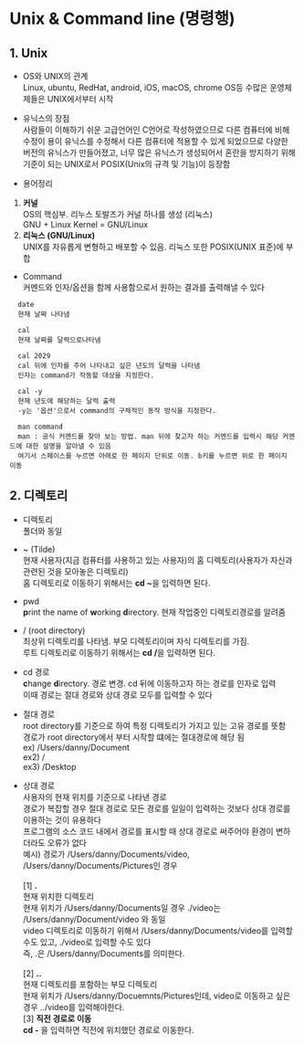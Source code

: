 # Unix & Command line (명령행)


## 1. Unix
* OS와 UNIX의 관계<BR>
Linux, ubuntu, RedHat, android, iOS, macOS, chrome OS등 수많은 운영체제들은 UNIX에서부터 시작<br>

  
  
* 유닉스의 장점<BR>
사람들이 이해하기 쉬운 고급언어인 C언어로 작성하였으므로 다른 컴퓨터에 비해 수정이 용이
유닉스를 수정해서 다른 컴퓨터에 적용할 수 있게 되었으므로 다양한 버전의 유닉스가 만들어졌고, 너무 많은 유닉스가 생성되어서 혼란을 방지하기 위해 기준이 되는 UNIX로서 POSIX(Unix의 규격 및 기능)이 등장함


  
* 용어정리<BR>
1) <strong>커널</strong><BR>
  OS의 핵심부. 리누스 토발즈가 커널 하나를 생성 (리눅스)<BR>
  GNU + Linux Kernel = GNU/Linux <br>
2) <strong>리눅스 (GNU/Linux)</strong><BR>
  UNIX를 자유롭게 변형하고 배포할 수 있음. 리눅스 또한 POSIX(UNIX 표준)에 부합<BR>

  
  
* Command<BR>
  커멘드와 인자/옵션을 함께 사용함으로서 원하는 결과를 출력해낼 수 있다
```linux
  date
  현재 날짜 나타냄
  
  cal 
  현재 날짜를 달력으로나타냄
  
  cal 2029
  cal 뒤에 인자를 주어 나타내고 싶은 년도의 달력을 나타냄
  인자는 command가 작동할 대상을 지정한다.

  cal -y
  현재 년도에 해당하는 달력 출력
  -y는 '옵션'으로서 command의 구체적인 동작 방식을 지정한다.
  
  man command
  man : 공식 커멘드를 찾아 보는 방법. man 뒤에 찾고자 하는 커멘드를 입력시 해당 커멘드에 대한 설명을 알아낼 수 있음
  여기서 스페이스를 누르면 아래로 한 페이지 단위로 이동. b키를 누르면 위로 한 페이지 이동
```
  
  
## 2. 디렉토리
  
  * 디렉토리<br>
  폴더와 동일<br>
  
  * ~ (Tilde)<br>
  현재 사용자(지금 컴퓨터를 사용하고 있는 사용자)의 홈 디렉토리(사용자가 자신과 관련된 것을 모아놓은 디렉토리)<br>
  홈 디렉토리로 이동하기 위해서는 <strong>cd ~</strong>을 입력하면 된다.<br>
  
  * pwd<br>
  <strong>p</strong>rint the name of <strong>w</strong>orking <strong>d</strong>irectory. 현재 작업중인 디렉토리경로를 알려줌
  
  * / (root directory)<br>
  최상위 디렉토리를 나타냄. 부모 디렉토리이며 자식 디렉토리를 가짐.<br> 
  루트 디렉토리로 이동하기 위해서는 <strong>cd /</strong>을 입력하면 된다.<br>
  
  * cd 경로<br>
  <strong>c</strong>hange <strong>d</strong>irectory. 경로 변경. cd 뒤에 이동하고자 하는 경로를 인자로 입력<br>
  이때 경로는 절대 경로와 상대 경로 모두를 입력할 수 있다<br>
  
  * 절대 경로<br>
  root directory를 기준으로 하여 특정 디렉토리가 가지고 있는 고유 경로를 뜻함<br>
  경로가 root directory에서 부터 시작할 떄에는 절대경로에 해당 됨<br>
  ex) /Users/danny/Document<br>
  ex2) /<br>
  ex3) /Desktop<br>
  
  * 상대 경로<br>
  사용자의 현재 위치를 기준으로 나타낸 경로<br>
  경로가 복잡할 경우 절대 경로로 모든 경로를 일일이 입력하는 것보다 상대 경로를 이용하는 것이 유용하다<br>
  프로그램의 소스 코드 내에서 경로를 표시할 때 상대 경로로 써주어야 환경이 변하더라도 오류가 없다<br>
  예시) 경로가 /Users/danny/Documents/video, /Users/danny/Documents/Pictures인 경우<br><br>
  [1] <strong>.</strong><br>
  현재 위치한 디렉토리 <br>
  현재 위치가 /Users/danny/Documents일 경우 ./video는 /Users/danny/Document/video 와 동일 <br>
  video 디렉토리로 이동하기 위해서 /Users/danny/Documents/video를 입력할 수도 있고, ./video로 입력할 수도 있다<br>
  즉, .은 /Users/danny/Documents를 의미한다.<br><br>
  [2] <strong>..</strong><br>
  현재 디렉토리를 포함하는 부모 디렉토리<br>
  현재 위치가 /Users/danny/Docuemnts/Pictures인데, video로 이동하고 싶은 경우 ../video를 입력해야한다.<br>
  [3] <strong>직전 경로로 이동</strong><br>
  <strong>cd -</strong> 을 입력하면 직전에 위치했던 경로로 이동한다.<br>
  
  
